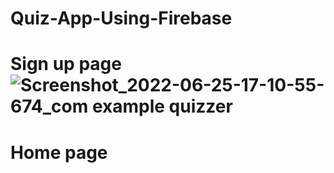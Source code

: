 # Quiz-App-Using-Firebase

# Sign up page ![Screenshot_2022-06-25-17-10-55-674_com example quizzer](https://user-images.githubusercontent.com/77789553/175772553-b1ef7431-476b-4a91-85f2-738c448b793d.jpg)

# Home page
